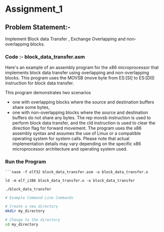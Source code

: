 
# Assignment_1

## Problem Statement:-

Implement Block data Transfer , Exchange Overlapping and non-overlapping blocks.


### Code :- block_data_transfer.asm

Here's an example of an assembly program for the x86 microprocessor that implements block data transfer using overlapping
and non-overlapping blocks. This program uses the MOVSB (move byte from ES:[SI] to ES:[DI]) instruction for block data transfer.

This program demonstrates two scenarios 
- one with overlapping blocks where the source and destination buffers share some bytes, 
- one with non-overlapping blocks where the source and destination buffers do not share any bytes. 
The rep movsb instruction is used to perform block data transfer, and the cld instruction is used to clear the direction flag for forward movement. 
The program uses the x86 assembly syntax and assumes the use of Linux or a compatible operating system for system calls. 
Please note that actual implementation details may vary depending on the specific x86 microprocessor architecture and operating system used.


### Run the Program

	```nasm -f elf32 block_data_transfer.asm -o block_data_transfer.o

	ld -m elf_i386 block_data_transfer.o -o block_data_transfer

	./block_data_transfer
	
	
```bash
# Example Command Line Commands

# Create a new directory
mkdir my_directory

# Change to the directory
cd my_directory
